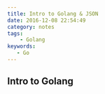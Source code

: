 ```yaml
---
title: Intro to Golang & JSON
date: 2016-12-08 22:54:49
category: notes
tags:
    - Golang
keywords:
   - Go
---
```


## Intro to Golang